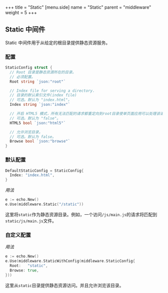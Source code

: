 +++
title = "Static"
[menu.side]
  name = "Static"
  parent = "middleware"
  weight = 5
+++

## Static 中间件

Static 中间件用于从给定的根目录提供静态资源服务。

### 配置

```go
StaticConfig struct {
  // Root 目录是静态资源所在的目录。
  // 必须配置。
  Root string `json:"root"`

  // Index file for serving a directory.
  // 目录的默认索引文件(index file)
  // 可选。默认为 "index.html"。
  Index string `json:"index"`

  // 开启 HTML5 模式，所有无法匹配的请求都重定向到root目录使单页面应用可以处理该请求。
  // 可选。默认为 "false"。
  HTML5 bool `json:"html5"`

  // 允许浏览目录。
  // 可选。默认为 false。
  Browse bool `json:"browse"`
}
```

### 默认配置

```go
DefaultStaticConfig = StaticConfig{
  Index: "index.html",
}
```

*用法*

```go
e := echo.New()
e.Use(middleware.Static("/static"))
```

这里将`static`作为静态资源目录。例如，一个访问`/js/main.js`的请求将匹配到`static/js/main.js`文件。

### 自定义配置

*用法*

```go
e := echo.New()
e.Use(middleware.StaticWithConfig(middleware.StaticConfig{
  Root:   "static",
  Browse: true,
}))
```

这里从`static`目录提供静态资源访问。并且允许浏览该目录。
